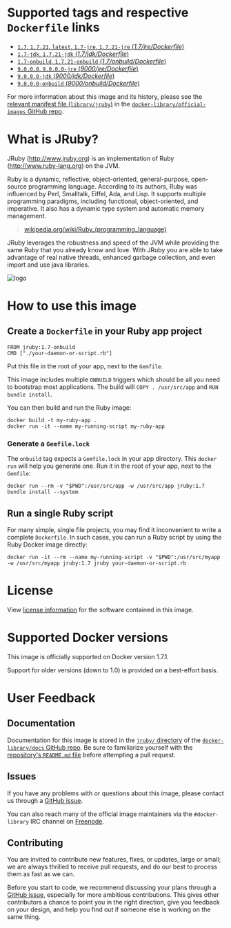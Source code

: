 # Supported tags and respective `Dockerfile` links

-	[`1.7`, `1.7.21`, `latest`, `1.7-jre`, `1.7.21-jre` (*1.7/jre/Dockerfile*)](https://github.com/cpuguy83/docker-jruby/blob/10d7ac08b7138c274a819af1bd8258d61cb55f9e/1.7/jre/Dockerfile)
-	[`1.7-jdk`, `1.7.21-jdk` (*1.7/jdk/Dockerfile*)](https://github.com/cpuguy83/docker-jruby/blob/10d7ac08b7138c274a819af1bd8258d61cb55f9e/1.7/jdk/Dockerfile)
-	[`1.7-onbuild`, `1.7.21-onbuild` (*1.7/onbuild/Dockerfile*)](https://github.com/cpuguy83/docker-jruby/blob/10d7ac08b7138c274a819af1bd8258d61cb55f9e/1.7/onbuild/Dockerfile)
-	[`9.0.0.0`, `9.0.0.0-jre` (*9000/jre/Dockerfile*)](https://github.com/cpuguy83/docker-jruby/blob/9d048db2e65af55daf6acfbc623f38f1979ff88a/9000/jre/Dockerfile)
-	[`9.0.0.0-jdk` (*9000/jdk/Dockerfile*)](https://github.com/cpuguy83/docker-jruby/blob/9d048db2e65af55daf6acfbc623f38f1979ff88a/9000/jdk/Dockerfile)
-	[`9.0.0.0-onbuild` (*9000/onbuild/Dockerfile*)](https://github.com/cpuguy83/docker-jruby/blob/9d048db2e65af55daf6acfbc623f38f1979ff88a/9000/onbuild/Dockerfile)

For more information about this image and its history, please see the [relevant manifest file (`library/jruby`)](https://github.com/docker-library/official-images/blob/master/library/jruby) in the [`docker-library/official-images` GitHub repo](https://github.com/docker-library/official-images).

# What is JRuby?

JRuby (http://www.jruby.org) is an implementation of Ruby (http://www.ruby-lang.org) on the JVM.

Ruby is a dynamic, reflective, object-oriented, general-purpose, open-source programming language. According to its authors, Ruby was influenced by Perl, Smalltalk, Eiffel, Ada, and Lisp. It supports multiple programming paradigms, including functional, object-oriented, and imperative. It also has a dynamic type system and automatic memory management.

> [wikipedia.org/wiki/Ruby_(programming_language)](https://en.wikipedia.org/wiki/Ruby_%28programming_language%29)

JRuby leverages the robustness and speed of the JVM while providing the same Ruby that you already know and love. With JRuby you are able to take advantage of real native threads, enhanced garbage collection, and even import and use java libraries.

![logo](https://raw.githubusercontent.com/docker-library/docs/master/jruby/logo.png)

# How to use this image

## Create a `Dockerfile` in your Ruby app project

	FROM jruby:1.7-onbuild
	CMD ["./your-daemon-or-script.rb"]

Put this file in the root of your app, next to the `Gemfile`.

This image includes multiple `ONBUILD` triggers which should be all you need to bootstrap most applications. The build will `COPY . /usr/src/app` and `RUN bundle install`.

You can then build and run the Ruby image:

	docker build -t my-ruby-app .
	docker run -it --name my-running-script my-ruby-app

### Generate a `Gemfile.lock`

The `onbuild` tag expects a `Gemfile.lock` in your app directory. This `docker run` will help you generate one. Run it in the root of your app, next to the `Gemfile`:

	docker run --rm -v "$PWD":/usr/src/app -w /usr/src/app jruby:1.7 bundle install --system

## Run a single Ruby script

For many simple, single file projects, you may find it inconvenient to write a complete `Dockerfile`. In such cases, you can run a Ruby script by using the Ruby Docker image directly:

	docker run -it --rm --name my-running-script -v "$PWD":/usr/src/myapp -w /usr/src/myapp jruby:1.7 jruby your-daemon-or-script.rb

# License

View [license information](https://github.com/jruby/jruby/blob/master/COPYING) for the software contained in this image.

# Supported Docker versions

This image is officially supported on Docker version 1.7.1.

Support for older versions (down to 1.0) is provided on a best-effort basis.

# User Feedback

## Documentation

Documentation for this image is stored in the [`jruby/` directory](https://github.com/docker-library/docs/tree/master/jruby) of the [`docker-library/docs` GitHub repo](https://github.com/docker-library/docs). Be sure to familiarize yourself with the [repository's `README.md` file](https://github.com/docker-library/docs/blob/master/README.md) before attempting a pull request.

## Issues

If you have any problems with or questions about this image, please contact us through a [GitHub issue](https://github.com/cpuguy83/docker-jruby/issues).

You can also reach many of the official image maintainers via the `#docker-library` IRC channel on [Freenode](https://freenode.net).

## Contributing

You are invited to contribute new features, fixes, or updates, large or small; we are always thrilled to receive pull requests, and do our best to process them as fast as we can.

Before you start to code, we recommend discussing your plans through a [GitHub issue](https://github.com/cpuguy83/docker-jruby/issues), especially for more ambitious contributions. This gives other contributors a chance to point you in the right direction, give you feedback on your design, and help you find out if someone else is working on the same thing.
